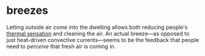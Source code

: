 # breezes

Letting outside air come into the dwelling allows both reducing people's [thermal sensation](code=thermal_sensation) and 
cleaning the air. An actual breeze—as opposed to just heat-driven convective currents—seems to be the feedback that people need to *perceive* that fresh air is coming in.